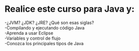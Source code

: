 # Realice este curso para Java y:

-¿JVM? ¿JDK? ¿JRE? ¿Qué son esas siglas?<br>
-Compilando y ejecutando código Java<br>
-Aprenda a usar Eclipse<br>
-Variables y control de flujo<br>
-Conozca los principales tipos de Java<br>
